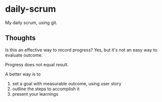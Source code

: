 # daily-scrum

My daily scrum, using git.


## Thoughts

Is this an effective way to record progress? Yes, but it's not an easy way to evaluate outcome.

Progress does not equal result.

A better way is to

1. set a goal with measurable outcome, using user story
2. outline the steps to accomplish it
3. present your learnings
